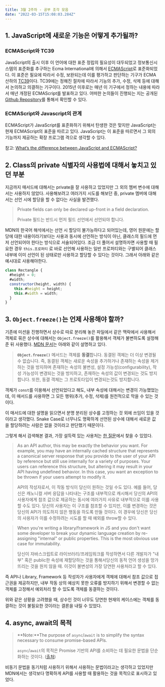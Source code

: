 ```yaml
---
title: 3월 2주차 - 공부 조각 모음
date: "2022-03-15T15:08:03.284Z"
---
```


## 1. JavaScript에 새로운 기능은 어떻게 추가될까?

### ECMAScript와 TC39

JavaScript의 출시 이후 이 언어에 대한 표준 정립의 필요성이 대두되었고 정보통신시스템의 표준화를 추구하는 Ecma International에 의해서 [ECMAScript](https://tc39.es/ecma262/)로 표준화되었다. 이 표준은 필요에 따라서 수정, 보완되는데 이를 평가하고 판단하는 기구가 ECMA 산하의 [TC39](https://tc39.es/)이다. TC39에는 정해진 절차에 따라서 기능의 추가, 수정, 삭제 등에 대해서 논의하고 의결하는 기구이다. 2015년 이후로는 매년 이 기구에서 정하는 내용에 따라서 매년 개정된 ECMAScript를 발표하고 있다. 어떠한 논의들이 진행되는 지는 공개된 [Github Repository](https://github.com/tc39/ecma262)를 통해서 확인할 수 있다.

### ECMAScript와 Javascript의 관계

ECMAScript가 JavaScript를 표준화하기 위해서 탄생한 것은 맞지만 JavaScript는 현재 ECMAScript의 표준을 따르고 있다.  JavaScript는 이 표준을 따르면서 그 외의 기능까지 제공하는 확장 프로그램 격으로 생각할 수 있다.

참고: [What’s the difference between JavaScript and ECMAScript?](https://www.freecodecamp.org/news/whats-the-difference-between-javascript-and-ecmascript-cba48c73a2b5)

## 2. Class의 private 식별자의 사용법에 대해서 놓치고 있던 부분

지금까지 매서드에 대해서는 private을 잘 사용하고 있었지만 그 외의 멤버 변수에 대해서는 사용하지 않았다. 사용해보려고 여러가지 시도를 해보던 중, private 멤버에 대해서는 선언 시에 할당을 할 수 없다는 사실을 발견했다.

> Private fields can only be declared up-front in a field declaration.
>
> Private 필드는 반드시 먼저 필드 선언에서 선언되야 합니다.

MDN의 한국어 해석에서는 선언 시 할당이 불가능하다고 되어있는데, 영어 원문에는 할당에 대한 내용이라기보다는 사용과 동시에 선언하는 방식이 아닌, 클래스의 필드에 먼저 선언되어야 한다는 방식으로 서술되어있다. 조금 더 풀어서 설명하자면 사용할 때 필요한 경우 `this.프로퍼티` 로 바로 선언해 사용하는 일반 프로퍼티와는 구별되어 클래스 내부에 이미 선언이 된 상태로만 사용하고 할당할 수 있다는 것이다. 그래서 아래와 같은 예시대로 사용해야한다.

``` js
class Rectangle {
  #height = 0;
  #width;
  constructor(height, width) {
    this.#height = height;
    this.#width = width;
  }
}
```

## 3. `Object.freeze()`는 언제 사용해야 할까?

기존에 미션을 진행하면서 상수로 따로 분리해 놓은 파일에서 같은 맥락에서 사용해서 객체로 묶은 상수에 대해서는 `Object.freeze()`를 활용해서 객체가 불변하도록 설정해준 뒤 사용했다. [MDN 문서](https://developer.mozilla.org/ko/docs/Web/JavaScript/Reference/Global_Objects/Object/freeze)는 아래와 같이 설명하고 있다.

> **`Object.freeze()`** 메서드는 객체를 **동결**합니다. 동결된 객체는 더 이상 변경될 수 없습니다. 즉, 동결된 객체는 새로운 속성을 추가하거나 존재하는 속성을 제거하는 것을 방지하며 존재하는 속성의 불변성, 설정 가능성(configurability), 작성 가능성이 변경되는 것을 방지하고, 존재하는 속성의 값이 변경되는 것도 방지합니다. 또한, 동결 객체는 그 프로토타입이 변경되는것도 방지합니다.

객체가 `const`를 이용해서 선언되었다고 해도, 내부 속성에 대해서는 변경이 가능했었는데, 이 매서드를 사용하면 그 모든 행위(추가, 수정, 삭제)를 원천적으로 막을 수 있는 것이다.

이 매서드에 대한 설명을 읽으면서 분명 분리된 상수를 고정하는 것 외에 쓰임이 있을 것이라고 생각했다. Snake Case로 너무나도 명확하게 선언된 상수에 대해서 새로운 값을 할당하려는 사람은 없을 것이라고 판단했기 때문이다.

그렇게 해서 검색해본 결과, 가장 설득력 있는 사용처는 [한 질문](https://stackoverflow.com/questions/14791302/why-would-i-need-to-freeze-an-object-in-javascript)에서 찾을 수 있었다.

> As an API author, this may be exactly the behavior you want. For example, you may have an internally cached structure that represents a canonical server response that you provide to the user of your API by reference but still use internally for a variety of purposes. Your users can reference this structure, but altering it may result in your API having undefined behavior. In this case, you want an exception to be thrown if your users attempt to modify it.
>
> API의 작성자로서, 이 작동 방식이 당신이 원하는 것일 수도 있다. 예를 들어, 당신은 캐노니컬 서버 응답을 나타내는 구조를 내부적으로 캐시해서 당신의 API의 사용자에게 참조 값으로 제공하는 동시에 여러가지 사유로 내부적으로 이를 사용할 수도 있다. 당신의 사용자는 이 구조를 참조할 수 있지만, 이를 변경하는 것은 당신의  API가 의도하지 않은 행동을 하도록 만들 것이다. 이 경우에 당신은 당신의 사용자가 이를 수정하려는 시도를 할 때 예외를 throw할 수 있다.

> When you're writing a library/framework in JS and you don't want some developer to break your dynamic language creation by re-assigning "internal" or public properties. This is the most obvious use case for immutability.
>
> 당신이 자바스크립트로 라이브러리/프레임워크를 작성하면서 다른 개발자가 "내부" 혹은 public한 속성에 재할당하는 것을 통해서당신의 동적 언어 생성을 망가뜨리는 것을 원치 않을 때. 이것이 불변성의 가장 당연한 사용처라고 할 수 있다.

즉 API나 Library, Framework 등 작성자가 사용자에게 객체에 대해서 참조 값으로 접근권을 제공하지만, 내부 작동 상의 예상치 못한 오류를 방지하기 위해서 변경할 수 없는 객체를 고정해서 예외처리 할 수 있도록 객체를 동결하는 것이다.

위와 같은 상황을 고려했을 때, 상수인 것이 너무도 당연한 현재의 케이스에는 객체를 동결하는 것이 불필요한 것이라는 결론을 내릴 수 있었다.

## 4. async, await의 목적

> **Note:**The purpose of `async`/`await` is to simplify the syntax necessary to consume promise-based APIs.
>
> `async`/`await`의 목적은 Promise 기반의 API를 소비하는 데 필요한 문법을 단순화하는 것이다. ([출처](https://developer.mozilla.org/en-US/docs/Web/JavaScript/Reference/Statements/async_function))

비동기 문법을 동기처럼 사용하기 위해서 사용하는 문법이라고는 생각하고 있었지만 MDN에서는 생각보다 명확하게 API를 사용할 때 활용하는 것을 목적으로 표시하고 있었다.